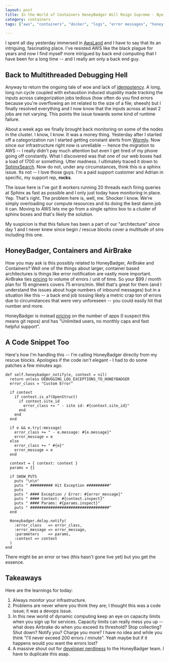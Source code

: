 ```yaml
---
layout: post
title: In the World of Containers HoneyBadger Will Reign Supreme - Bye Bye AirBrake
category: containers
tags: ["aws", "containers", "docker", "logs", "error messages", "honey badger"]

---
```


I spent all day yesterday immersed in [AwsLand](http://aws.amazon.com) and I have to say that its an intriguing, fascinating place.  I've resisted AWS like the black plague for years and now I find myself more intrigued by back end computing that I have been for a long time -- and I really am only a back end guy.  

## Back to Multithreaded Debugging Hell

Anyway to return the ongoing tale of woe and lack of [idempotency](https://fuzzygroup.github.io/blog/2016/08/21/multi-threaded-debugging-hell.html).  A long, long run cycle coupled with exhaustion induced stupidity made tracking the inputs across categorization jobs tedious (how often do you find errors because you're overflowing an int related to the size of a file; sheesh) but I finally resolved everything and I now know that the inputs across at least 2 jobs are not varying.  This points the issue towards some kind of runtime failure.

About a week ago we finally brought back monitoring on some of the nodes in the cluster.  I know, I know.  It was a money thing.  Yesterday after I started off a categorization run I started getting constant alerts from [Wormly](http://www.wormly.com).  Now since our infrastructure right now is unreliable -- hence the migration to AWS -- I really didn't pay much attention but even I get tired of my phone going off constantly.  What I discovered was that one of our web boxes had a load of 1700 or something.  Utter madness.  I ultimately traced it down to [SphinxSearch](http://www.sphinxsearch.com).  Now do not, under any circumstances, think this is a sphinx issue.  Its not -- I love those guys.  I'm a paid support customer and Adrian in specific, my support rep, **rocks**. 

The issue here is I've got 8 workers running 20 threads each firing queries at Sphinx as fast as possible and I only just today have monitoring in place.  Yep.  That's right.  The problem here is, well, me.  Shocker I know.  We're simply overloading our compute resources and its doing the best damn job it can.  Moving to AWS lets me go from a single sphinx box to a cluster of sphinx boxes and that's likely the solution.

My suspicion is that this failure has been a part of our "architecture" since day 1 and I never knew since begin / rescue blocks cover a multitude of sins including this one.

## HoneyBadger, Containers and AirBrake

How you may ask is this possibly related to HoneyBadger, AirBrake and Containers?  Well one of the things about larger, container based architectures is things like error notification are vastly more important.  AirBrake ties [pricing](https://airbrake.io/pricing) to volume of errors / unit of time.  So your $99 / month plan for 15 engineers covers 75 errors/min.  Well that's great for them (and I understand the issues about huge numbers of inbound messages) but in a situation like this -- a back end job tossing likely a metric crap ton of errors due to circumstances that were very unforeseen -- you could easily hit that number and more.  

HoneyBadger is instead [pricing](https://www.honeybadger.io/plans/) on the number of apps (I suspect this means git repos) and has "Unlimited users, no monthly caps and fast helpful support".

## A Code Snippet Too

Here's how I'm handling this -- I'm calling HoneyBadger directly from my rescue blocks.  Apologies if the code isn't elegant - I had to do some patches a few minutes ago.

    def self.honeybadger_notify(e, context = nil)
      return unless DEBUGGING_LOG_EXCEPTIONS_TO_HONEYBADGER
      error_class = "Custom Error"

      if context
        if context.is_a?(OpenStruct)
          if context.site_id
            error_class += " - site id: #{context.site_id}"
          end
        end
      end

      if e && e.try(:message)
        error_class += " - e.message: #{e.message}"
        error_message = e
      else
        error_class += " #{e}"
        error_message = e
      end

      context = { context: context }
      params = {}

      if SHOW_PUTS
        puts "\n\n"
        puts " ########## Hit Exception ##########"
        puts 
        puts " #### Exception / Error: #{error_message}"
        puts " #### Context: #{context.inspect}"
        puts " #### Params: #{params.inspect}"
        puts " ###################################"
      end

      Honeybadger.delay.notify(
        :error_class   => error_class,
        :error_message => error_message,
        :parameters    => params,
        :context => context
      )
    end
    
There might be an error or two (this hasn't gone live yet) but you get the essence.

## Takeaways

Here are the learnings for today:

1.  Always monitor your infrastructure.
2.  Problems are never where you think they are; I thought this was a code issue; it was a  devops issue.
3.  In this new world of dynamic computing keep an eye on capacity limits when you sign up for services.  Capacity limits can really mess you up -- what does Airbrake do when you exceed its threshold?  Stop collecting?  Shut down?  Notify you?  Charge you more?  I have no idea and while you think "I'll never exceed 200 errors / minute".  Yeah maybe but if it happens would you want the errors lost?
4.  A massive shout out for [developer nerdiness](https://www.honeybadger.io/humans.txt) to the HoneyBadger team.  I have to duplicate this asap.